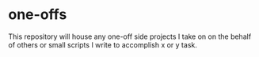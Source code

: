 # one-offs
This repository will house any one-off side projects I take on on the behalf of others or small scripts I write to accomplish x or y task.
